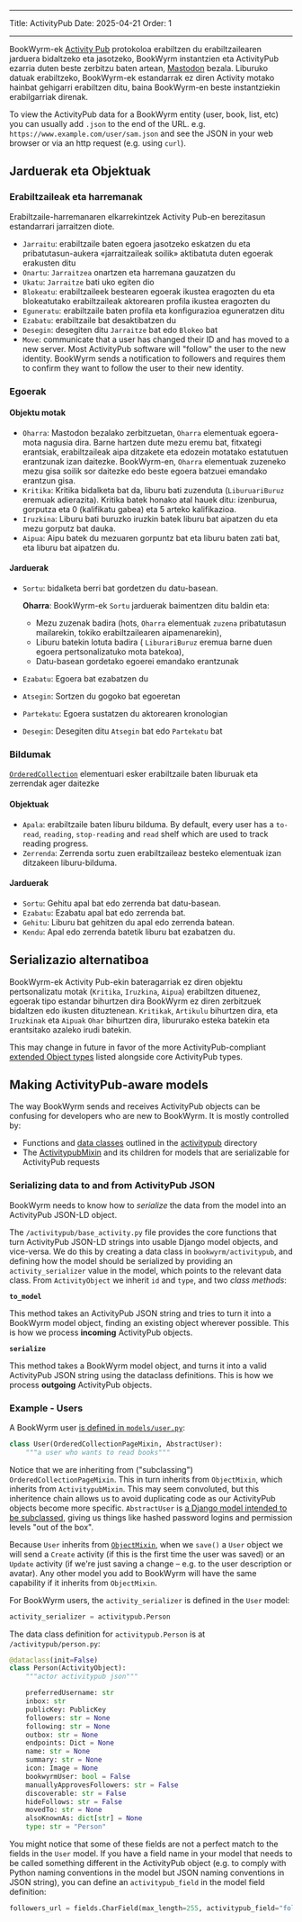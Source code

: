 - - -
Title: ActivityPub Date: 2025-04-21 Order: 1
- - -

BookWyrm-ek [Activity Pub](http://activitypub.rocks/) protokoloa erabiltzen du erabiltzailearen jarduera bidaltzeko eta jasotzeko, BookWyrm instantzien eta ActivityPub ezarria duten beste zerbitzu baten artean, [Mastodon](https://joinmastodon.org/) bezala. Liburuko datuak erabiltzeko, BookWyrm-ek estandarrak ez diren Activity motako hainbat gehigarri erabiltzen ditu, baina BookWyrm-en beste instantziekin erabilgarriak direnak.

To view the ActivityPub data for a BookWyrm entity (user, book, list, etc) you can usually add `.json` to the end of the URL. e.g. `https://www.example.com/user/sam.json` and see the JSON in your web browser or via an http request (e.g. using `curl`).

## Jarduerak eta Objektuak

### Erabiltzaileak eta harremanak
Erabiltzaile-harremanaren elkarrekintzek Activity Pub-en berezitasun estandarrari jarraitzen diote.

- `Jarraitu`: erabiltzaile baten egoera jasotzeko eskatzen du eta pribatutasun-aukera «jarraitzaileak soilik» aktibatuta duten egoerak erakusten ditu
- `Onartu`: `Jarraitzea` onartzen eta harremana gauzatzen du
- `Ukatu`: `Jarraitze` bati uko egiten dio
- `Blokeatu`: erabiltzaileek bestearen egoerak ikustea eragozten du eta blokeatutako erabiltzaileak aktorearen profila ikustea eragozten du
- `Eguneratu`: erabiltzaile baten profila eta konfigurazioa eguneratzen ditu
- `Ezabatu`: erabiltzaile bat desaktibatzen du
- `Desegin`: desegiten ditu `Jarraitze` bat edo `Blokeo` bat
- `Move`: communicate that a user has changed their ID and has moved to a new server. Most ActivityPub software will "follow" the user to the new identity. BookWyrm sends a notification to followers and requires them to confirm they want to follow the user to their new identity.

### Egoerak
#### Objektu motak

- `Oharra`: Mastodon bezalako zerbitzuetan, `Oharra` elementuak egoera-mota nagusia dira. Barne hartzen dute mezu eremu bat, fitxategi erantsiak, erabiltzaileak aipa ditzakete eta edozein motatako estatutuen erantzunak izan daitezke. BookWyrm-en, `Oharra` elementuak zuzeneko mezu gisa soilik sor daitezke edo beste egoera batzuei emandako erantzun gisa.
- `Kritika`: Kritika bidalketa bat da, liburu bati zuzenduta (`LiburuariBuruz` eremuak adierazita). Kritika batek honako atal hauek ditu: izenburua, gorputza eta 0 (kalifikatu gabea) eta 5 arteko kalifikazioa.
- `Iruzkina`: Liburu bati buruzko iruzkin batek liburu bat aipatzen du eta mezu gorputz bat dauka.
- `Aipua`: Aipu batek du mezuaren gorpuntz bat eta liburu baten zati bat, eta liburu bat aipatzen du.

#### Jarduerak

- `Sortu`: bidalketa berri bat gordetzen du datu-basean.

    **Oharra**: BookWyrm-ek `Sortu` jarduerak baimentzen ditu baldin eta:

    - Mezu zuzenak badira (hots, `Oharra` elementuak `zuzena` pribatutasun mailarekin, tokiko erabiltzailearen aipamenarekin),
    - Liburu batekin lotuta badira ( `LiburariBuruz` eremua barne duen egoera pertsonalizatuko mota batekoa),
    - Datu-basean gordetako egoerei emandako erantzunak

- `Ezabatu`: Egoera bat ezabatzen du
- `Atsegin`: Sortzen du gogoko bat egoeretan
- `Partekatu`: Egoera sustatzen du aktorearen kronologian
- `Desegin`: Desegiten ditu `Atsegin` bat edo `Partekatu` bat

### Bildumak
[`OrderedCollection`](https://www.w3.org/TR/activitystreams-vocabulary/#dfn-orderedcollection) elementuari esker erabiltzaile baten liburuak eta zerrendak ager daitezke

#### Objektuak

- `Apala`: erabiltzaile baten liburu bilduma. By default, every user has a `to-read`, `reading`, `stop-reading` and `read` shelf which are used to track reading progress.
- `Zerrenda`: Zerrenda sortu zuen erabiltzaileaz besteko elementuak izan ditzakeen liburu-bilduma.

#### Jarduerak

- `Sortu`: Gehitu apal bat edo zerrenda bat datu-basean.
- `Ezabatu`: Ezabatu apal bat edo zerrenda bat.
- `Gehitu`: Liburu bat gehitzen du apal edo zerrenda batean.
- `Kendu`: Apal edo zerrenda batetik liburu bat ezabatzen du.

## Serializazio alternatiboa
BookWyrm-ek Activity Pub-ekin bateragarriak ez diren objektu pertsonalizatu motak (`Kritika`, `Iruzkina`, `Aipua`) erabiltzen dituenez, egoerak tipo estandar bihurtzen dira BookWyrm ez diren zerbitzuek bidaltzen edo ikusten dituztenean. `Kritikak`, `Artikulu` bihurtzen dira, eta `Iruzkinak` eta `Aipuak` `Ohar` bihurtzen dira, libururako esteka batekin eta erantsitako azaleko irudi batekin.

This may change in future in favor of the more ActivityPub-compliant [extended Object types](https://www.w3.org/TR/activitystreams-core/#fig-following-is-an-example-object-that-uses-the-id-and-type-properties-to-express-the-global-identifier-and-object-type) listed alongside core ActivityPub types.

## Making ActivityPub-aware models

The way BookWyrm sends and receives ActivityPub objects can be confusing for developers who are new to BookWyrm. It is mostly controlled by:

* Functions and [data classes](https://docs.python.org/3/library/dataclasses.html) outlined in the [activitypub](https://github.com/bookwyrm-social/bookwyrm/tree/main/bookwyrm/activitypub) directory
* The [ActivitypubMixin](https://github.com/bookwyrm-social/bookwyrm/blob/c458cdcb992a36f3c4a06752499461c3dd991e07/bookwyrm/models/activitypub_mixin.py#L40) and its children for models that are serializable for ActivityPub requests

### Serializing data to and from ActivityPub JSON

BookWyrm needs to know how to _serialize_ the data from the model into an ActivityPub JSON-LD object.

The `/activitypub/base_activity.py` file provides the core functions that turn ActivityPub JSON-LD strings into usable Django model objects, and vice-versa. We do this by creating a data class in `bookwyrm/activitypub`, and defining how the model should be serialized by providing an `activity_serializer` value in the model, which points to the relevant data class. From `ActivityObject` we inherit `id` and `type`, and two _class methods_:

**`to_model`**

This method takes an ActivityPub JSON string and tries to turn it into a BookWyrm model object, finding an existing object wherever possible. This is how we process **incoming** ActivityPub objects.

**`serialize`**

This method takes a BookWyrm model object, and turns it into a valid ActivityPub JSON string using the dataclass definitions. This is how we process **outgoing** ActivityPub objects.

### Example - Users

A BookWyrm user [is defined in `models/user.py`](https://github.com/bookwyrm-social/bookwyrm/blob/main/bookwyrm/models/user.py):

```py
class User(OrderedCollectionPageMixin, AbstractUser):
    """a user who wants to read books"""
```
Notice that we are inheriting from ("subclassing") `OrderedCollectionPageMixin`. This in turn inherits from `ObjectMixin`, which inherits from `ActivitypubMixin`. This may seem convoluted, but this inheritence chain allows us to avoid duplicating code as our ActivityPub objects become more specific. `AbstractUser` is [a Django model intended to be subclassed](https://docs.djangoproject.com/en/5.1/topics/auth/customizing/#specifying-custom-user-model), giving us things like hashed password logins and permission levels "out of the box".

Because `User` inherits from [`ObjectMixin`](https://github.com/bookwyrm-social/bookwyrm/blob/c458cdcb992a36f3c4a06752499461c3dd991e07/bookwyrm/models/activitypub_mixin.py#L213), when we `save()` a `User` object we will send a `Create` activity (if this is the first time the user was saved) or an `Update` activity (if we're just saving a change – e.g. to the user description or avatar). Any other model you add to BookWyrm will have the same capability if it inherits from `ObjectMixin`.

For BookWyrm users, the `activity_serializer` is defined in the `User` model:

```py
activity_serializer = activitypub.Person
```

The data class definition for `activitypub.Person` is at `/activitypub/person.py`:

```py
@dataclass(init=False)
class Person(ActivityObject):
    """actor activitypub json"""

    preferredUsername: str
    inbox: str
    publicKey: PublicKey
    followers: str = None
    following: str = None
    outbox: str = None
    endpoints: Dict = None
    name: str = None
    summary: str = None
    icon: Image = None
    bookwyrmUser: bool = False
    manuallyApprovesFollowers: str = False
    discoverable: str = False
    hideFollows: str = False
    movedTo: str = None
    alsoKnownAs: dict[str] = None
    type: str = "Person"
```

You might notice that some of these fields are not a perfect match to the fields in the `User` model. If you have a field name in your model that needs to be called something different in the ActivityPub object (e.g. to comply with Python naming conventions in the model but JSON naming conventions in JSON string), you can define an `activitypub_field` in the model field definition:

```py
followers_url = fields.CharField(max_length=255, activitypub_field="followers")
```
